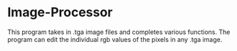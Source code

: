 # Image-Processor
This program takes in .tga image files and completes various functions. The program can edit the individual rgb values of the pixels in any .tga image.
